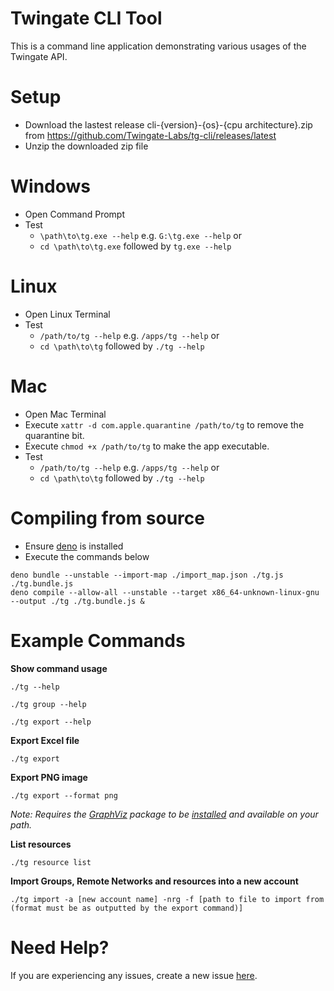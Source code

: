 Twingate CLI Tool
===========================
This is a command line application demonstrating various usages of the Twingate API.


Setup
===========================
* Download the lastest release cli-{version}-{os}-{cpu architecture}.zip from https://github.com/Twingate-Labs/tg-cli/releases/latest<br />
* Unzip the downloaded zip file


Windows
===========================
* Open Command Prompt
* Test
  * ```\path\to\tg.exe --help``` e.g. ```G:\tg.exe --help``` or 
  * ```cd \path\to\tg.exe``` followed by ```tg.exe --help```


Linux
===========================
* Open Linux Terminal
* Test
  *  ```/path/to/tg --help``` e.g. ```/apps/tg --help``` or 
  *  ```cd \path\to\tg``` followed by ```./tg --help```


Mac
===========================
* Open Mac Terminal
* Execute ```xattr -d com.apple.quarantine /path/to/tg``` to remove the quarantine bit.
* Execute ```chmod +x /path/to/tg``` to make the app executable.
* Test
  *  ```/path/to/tg --help``` e.g. ```/apps/tg --help``` or 
  *  ```cd \path\to\tg``` followed by ```./tg --help```

Compiling from source
===========================
* Ensure [deno](https://deno.land/#installation) is installed  
* Execute the commands below
```
deno bundle --unstable --import-map ./import_map.json ./tg.js ./tg.bundle.js
deno compile --allow-all --unstable --target x86_64-unknown-linux-gnu --output ./tg ./tg.bundle.js &
```

Example Commands
===========================
**Show command usage**

``./tg --help``

``./tg group --help``

``./tg export --help``

**Export Excel file**

``./tg export``

**Export PNG image**

``./tg export --format png``

*Note: Requires the [GraphViz](https://graphviz.gitlab.io) package to be [installed](https://graphviz.gitlab.io/download/#executable-packages) and available on your path.*

**List resources**

``./tg resource list``


**Import Groups, Remote Networks and resources into a new account**

``./tg import -a [new account name] -nrg -f [path to file to import from (format must be as outputted by the export command)]``

Need Help?
===========================
If you are experiencing any issues, create a new issue [here](https://github.com/Twingate-Labs/tg-cli/issues/new).
